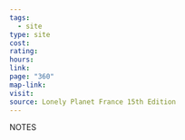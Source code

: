 ```yaml
---
tags:
  - site
type: site
cost: 
rating: 
hours: 
link: 
page: "360"
map-link: 
visit: 
source: Lonely Planet France 15th Edition
---
```

NOTES
